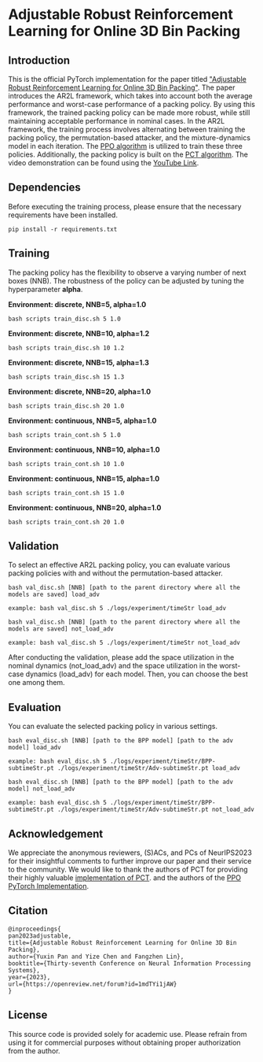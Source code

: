 # Adjustable Robust Reinforcement Learning for Online 3D Bin Packing

## Introduction
This is the official PyTorch implementation for the paper titled ["Adjustable Robust Reinforcement Learning for Online 3D Bin Packing"](https://arxiv.org/pdf/2310.04323.pdf).
The paper introduces the AR2L framework, which takes into account both the average performance and worst-case performance of a packing policy. 
By using this framework, the trained packing policy can be made more robust, while still maintaining acceptable performance in nominal cases.
In the AR2L framework, the training process involves alternating between training the packing policy, the permutation-based attacker, and the mixture-dynamics model in each iteration.
The [PPO algorithm](https://arxiv.org/abs/1707.06347) is utilized to train these three policies. 
Additionally, the packing policy is built on the [PCT algorithm](https://openreview.net/forum?id=bfuGjlCwAq).
The video demonstration can be found using the [YouTube Link](https://www.youtube.com/watch?v=xBxEp1fYqiU).

## Dependencies

Before executing the training process, please ensure that the necessary requirements have been installed.
```
pip install -r requirements.txt
```

## Training
The packing policy has the flexibility to observe a varying number of next boxes (NNB). 
The robustness of the policy can be adjusted by tuning the hyperparameter **alpha**.

**Environment: discrete, NNB=5, alpha=1.0**
```
bash scripts train_disc.sh 5 1.0
```

**Environment: discrete, NNB=10, alpha=1.2**
```
bash scripts train_disc.sh 10 1.2
```

**Environment: discrete, NNB=15, alpha=1.3**
```
bash scripts train_disc.sh 15 1.3
```

**Environment: discrete, NNB=20, alpha=1.0**
```
bash scripts train_disc.sh 20 1.0
```

**Environment: continuous, NNB=5, alpha=1.0**
```
bash scripts train_cont.sh 5 1.0
```

**Environment: continuous, NNB=10, alpha=1.0**
```
bash scripts train_cont.sh 10 1.0
```

**Environment: continuous, NNB=15, alpha=1.0**
```
bash scripts train_cont.sh 15 1.0
```

**Environment: continuous, NNB=20, alpha=1.0**
```
bash scripts train_cont.sh 20 1.0
```


## Validation
To select an effective AR2L packing policy, you can evaluate various packing policies with and without the permutation-based attacker.
```
bash val_disc.sh [NNB] [path to the parent directory where all the models are saved] load_adv

example: bash val_disc.sh 5 ./logs/experiment/timeStr load_adv
```

```
bash val_disc.sh [NNB] [path to the parent directory where all the models are saved] not_load_adv

example: bash val_disc.sh 5 ./logs/experiment/timeStr not_load_adv
```
After conducting the validation, please add the space utilization in the nominal dynamics (not_load_adv) and the space utilization in the worst-case dynamics (load_adv) for each model.
Then, you can choose the best one among them.



## Evaluation
You can evaluate the selected packing policy in various settings.
```
bash eval_disc.sh [NNB] [path to the BPP model] [path to the adv model] load_adv

example: bash eval_disc.sh 5 ./logs/experiment/timeStr/BPP-subtimeStr.pt ./logs/experiment/timeStr/Adv-subtimeStr.pt load_adv
```

```
bash eval_disc.sh [NNB] [path to the BPP model] [path to the adv model] not_load_adv

example: bash eval_disc.sh 5 ./logs/experiment/timeStr/BPP-subtimeStr.pt ./logs/experiment/timeStr/Adv-subtimeStr.pt not_load_adv
```


## Acknowledgement
We appreciate the anonymous reviewers, (S)ACs, and PCs of NeurIPS2023 for their insightful
comments to further improve our paper and their service to the community.
We would like to thank the authors of PCT for providing their highly valuable [implementation of PCT](https://github.com/alexfrom0815/Online-3D-BPP-PCT).
and the authors of the [PPO PyTorch Implementation](https://github.com/ikostrikov/pytorch-a2c-ppo-acktr-gail).


## Citation

```
@inproceedings{
pan2023adjustable,
title={Adjustable Robust Reinforcement Learning for Online 3D Bin Packing},
author={Yuxin Pan and Yize Chen and Fangzhen Lin},
booktitle={Thirty-seventh Conference on Neural Information Processing Systems},
year={2023},
url={https://openreview.net/forum?id=1mdTYi1jAW}
}
```

## License
This source code is provided solely for academic use. 
Please refrain from using it for commercial purposes without obtaining proper authorization from the author.

